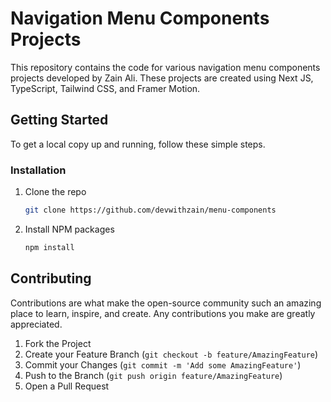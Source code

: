 # Navigation Menu Components Projects

This repository contains the code for various navigation menu components projects developed by Zain Ali. These projects are created using Next JS, TypeScript, Tailwind CSS, and Framer Motion.

## Getting Started

To get a local copy up and running, follow these simple steps.

### Installation

1. Clone the repo
   ```sh
   git clone https://github.com/devwithzain/menu-components
   ```
2. Install NPM packages
   ```sh
   npm install
   ```

## Contributing

Contributions are what make the open-source community such an amazing place to learn, inspire, and create. Any contributions you make are greatly appreciated.

1. Fork the Project
2. Create your Feature Branch (`git checkout -b feature/AmazingFeature`)
3. Commit your Changes (`git commit -m 'Add some AmazingFeature'`)
4. Push to the Branch (`git push origin feature/AmazingFeature`)
5. Open a Pull Request
